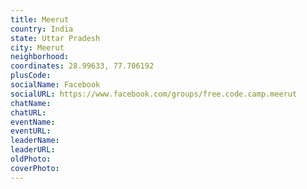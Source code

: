 ```yaml
---
title: Meerut
country: India
state: Uttar Pradesh
city: Meerut
neighborhood: 
coordinates: 28.99633, 77.706192
plusCode:
socialName: Facebook
socialURL: https://www.facebook.com/groups/free.code.camp.meerut
chatName:
chatURL:
eventName:
eventURL:
leaderName:
leaderURL:
oldPhoto: 
coverPhoto:
---
```

